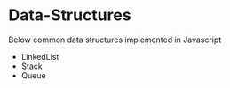 # Data-Structures

Below common data structures implemented in Javascript

- LinkedList
- Stack
- Queue
